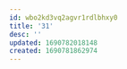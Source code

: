 ```yaml
---
id: wbo2kd3vq2agvr1rdlbhxy0
title: '31'
desc: ''
updated: 1690782018148
created: 1690781862974
---
```

